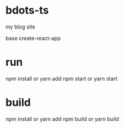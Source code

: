 # bdots-ts
my blog site

base create-react-app

# run
npm install or yarn add
npm start or yarn start

# build
npm install or yarn add
npm build or yarn build
